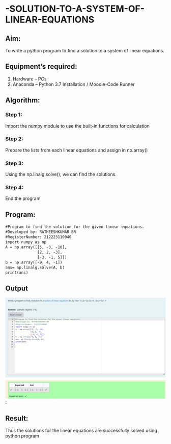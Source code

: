 # -SOLUTION-TO-A-SYSTEM-OF-LINEAR-EQUATIONS
## Aim:
To write a python program to find a solution to a system of linear equations.
## Equipment’s required:
1. 	Hardware – PCs
2. 	Anaconda – Python 3.7 Installation / Moodle-Code Runner
## Algorithm:
### Step 1: 
Import the numpy module to use the built-in functions for calculation
### Step 2: 
Prepare the lists from each linear equations and assign in np.array()
### Step 3: 
Using the np.linalg.solve(), we can find the solutions.
### Step 4: 
End the program
## Program:
```
#Program to find the solution for the given linear equations.
#Developed by: RATHEESHKUMAR BR
#RegisterNumber: 212223110040
import numpy as np
A = np.array([[5, -3, -10],
              [2, 2, -3],
              [-3, -1, 5]])
b = np.array([-9, 4, -1])
ans= np.linalg.solve(A, b)
print(ans)
```

## Output
![alt text](<Screenshot 2024-04-11 140800.png>):


## Result: 
Thus the solutions for the linear equations are successfully solved using python program

